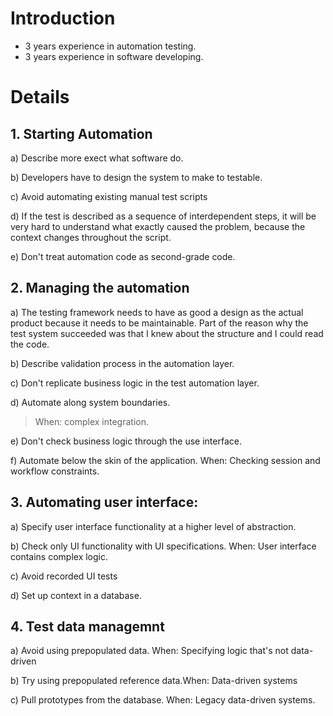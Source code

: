 # Introduction #

- 3 years experience in automation testing.
- 3 years experience in software developing.


# Details #
## 1.	Starting Automation ##

a)	Describe more exect what software do.

b)	Developers have to design the system to make to testable.

c)	Avoid automating existing manual test scripts

d)	If the test is described as a sequence of interdependent steps,
it will be very hard to understand what exactly caused the problem, because the context changes throughout the script.

e)	Don't treat automation code as second-grade code.

## 2.	Managing the automation ##
a)	The testing framework needs to have as good a design as the actual product because it needs to be maintainable. Part of the reason why the test system succeeded was that I knew about the structure and I could read the code.

b)	Describe validation process in the automation layer.

c)	Don't replicate business logic in the test automation layer.

d)	Automate along system boundaries.
> When: complex integration.

e)	Don't check business logic through the use interface.

f)	Automate below the skin of the application. When: Checking session and workflow constraints.

## 3.	Automating user interface: ##
a)	Specify user interface functionality at a higher level of abstraction.

b)	Check only UI functionality with UI specifications. When: User interface contains complex logic.

c)	Avoid recorded UI tests

d)	Set up context in a database.

## 4.	Test data managemnt ##

a)	Avoid using prepopulated data. When: Specifying logic that's not data-driven

b)	Try using prepopulated reference data.When: Data-driven systems

c)	Pull prototypes from the database. When: Legacy data-driven systems.